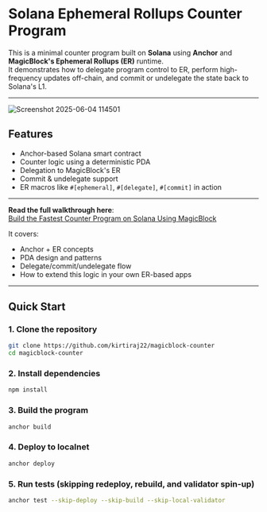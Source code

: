# Solana Ephemeral Rollups Counter Program

This is a minimal counter program built on **Solana** using **Anchor** and **MagicBlock's Ephemeral Rollups (ER)** runtime.  
It demonstrates how to delegate program control to ER, perform high-frequency updates off-chain, and commit or undelegate the state back to Solana's L1.

---
![Screenshot 2025-06-04 114501](https://github.com/user-attachments/assets/b5dcc69d-5503-4a37-8187-79e161f70737)

## Features

- Anchor-based Solana smart contract
- Counter logic using a deterministic PDA
- Delegation to MagicBlock's ER
- Commit & undelegate support
- ER macros like `#[ephemeral]`, `#[delegate]`, `#[commit]` in action

---

**Read the full walkthrough here**:  
[Build the Fastest Counter Program on Solana Using MagicBlock](https://medium.com/@kirtiraj22/build-the-fastest-counter-program-on-solana-using-magicblock-8c7f93c2595b)

It covers:

- Anchor + ER concepts
- PDA design and patterns
- Delegate/commit/undelegate flow
- How to extend this logic in your own ER-based apps

---

## Quick Start

### 1. Clone the repository
```bash
git clone https://github.com/kirtiraj22/magicblock-counter
cd magicblock-counter
```

### 2. Install dependencies
```bash
npm install
```

### 3. Build the program
```bash
anchor build
```

### 4. Deploy to localnet
```bash
anchor deploy
```

### 5. Run tests (skipping redeploy, rebuild, and validator spin-up)
```bash
anchor test --skip-deploy --skip-build --skip-local-validator
```
